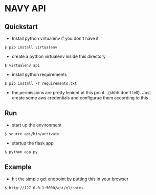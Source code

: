 # NAVY API

## Quickstart
* Install python virtualenv if you don't have it
```
$ pip install virtualenv
```
* create a python virtualenv inside this directory
```
$ virtualenv api
```
* install python requirements
```
$ pip install -r requirements.txt
```
* the permissions are pretty lenient at this point...(shhh don't tell). Just create some aws credentials and configurue them according to this

## Run
* start up the environment
```
$ source api/bin/activate
```
* startup the flask app
```
$ python app.py
```

## Example
* hit the simple get endpoint by putting this in your browser
```
$ http://127.0.0.1:5000/api/v1/notes
```
